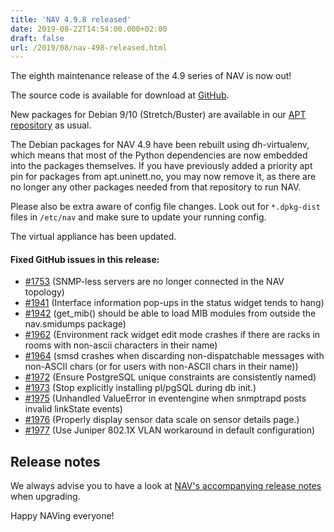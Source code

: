```yaml
---
title: 'NAV 4.9.8 released'
date: 2019-08-22T14:54:00.000+02:00
draft: false
url: /2019/08/nav-498-released.html
---
```


The eighth maintenance release of the 4.9 series of NAV is now out!

The source code is available for download at [GitHub](https://github.com/UNINETT/nav/releases).

New packages for Debian 9/10 (Stretch/Buster) are available in our [APT repository](https://nav.uninett.no/install-instructions/#debian) as usual.

The Debian packages for NAV 4.9 have been rebuilt using dh-virtualenv, which means that most of the Python dependencies are now embedded into the packages themselves. If you have previously added a priority apt pin for packages from apt.uninett.no, you may now remove it, as there are no longer any other packages needed from that repository to run NAV.

Please also be extra aware of config file changes. Look out for `*.dpkg-dist` files in `/etc/nav` and make sure to update your running config.

The virtual appliance has been updated.

#### Fixed GitHub issues in this release:

*   [#1753](https://github.com/Uninett/nav/issues/1753) (SNMP-less servers are no longer connected in the NAV topology)
*   [#1941](https://github.com/Uninett/nav/issues/1941) (Interface information pop-ups in the status widget tends to hang)
*   [#1942](https://github.com/Uninett/nav/issues/1942) (get\_mib() should be able to load MIB modules from outside the nav.smidumps package)
*   [#1962](https://github.com/Uninett/nav/issues/1962) (Environment rack widget edit mode crashes if there are racks in rooms with non-ascii characters in their name)
*   [#1964](https://github.com/Uninett/nav/issues/1964) (smsd crashes when discarding non-dispatchable messages with non-ASCII chars (or for users with non-ASCII chars in their name))
*   [#1972](https://github.com/Uninett/nav/pull/1972) (Ensure PostgreSQL unique constraints are consistently named)
*   [#1973](https://github.com/Uninett/nav/pull/1973) (Stop explicitly installing pl/pgSQL during db init.)
*   [#1975](https://github.com/Uninett/nav/issues/1975) (Unhandled ValueError in eventengine when snmptrapd posts invalid linkState events)
*   [#1976](https://github.com/Uninett/nav/pull/1976) (Properly display sensor data scale on sensor details page.)
*   [#1977](https://github.com/Uninett/nav/pull/1977) (Use Juniper 802.1X VLAN workaround in default configuration)

Release notes
-------------

We always advise you to have a look at [NAV's accompanying release notes](https://nav.uninett.no/doc/4.9/release-notes.html#nav-4-9) when upgrading.

Happy NAVing everyone!